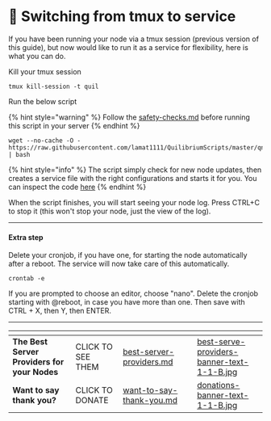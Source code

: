 # 🔄 Switching from tmux to service

If you have been running your node via a tmux session (previous version of this guide), but now would like to run it as a service for flexibility, here is what you can do.

Kill your tmux session

```
tmux kill-session -t quil
```

Run the below script

{% hint style="warning" %}
Follow the  [safety-checks.md](../../safety-checks.md "mention") before running this script in your server
{% endhint %}

```
wget --no-cache -O - https://raw.githubusercontent.com/lamat1111/QuilibriumScripts/master/qnode_service_update.sh | bash
```

{% hint style="info" %}
The script simply check for new node updates, then creates a service file with the right configurations and starts it for you. You can inspect the code [here](https://github.com/lamat1111/QuilibriumScripts/blob/main/qnode\_service\_update.sh)
{% endhint %}

When the script finishes, you will start seeing your node log. Press CTRL+C to stop it (this won't stop your node, just the view of the log).

***

#### Extra step

Delete your cronjob, if you have one, for starting the node automatically after a reboot. The service will now take care of this automatically.

```
crontab -e
```

If you are prompted to choose an editor, choose "nano". Delete the cronjob starting with @reboot, in case you have more than one. Then save with CTRL + X, then Y, then ENTER.

***

<table data-card-size="large" data-column-title-hidden data-view="cards" data-full-width="false"><thead><tr><th></th><th></th><th data-hidden data-card-target data-type="content-ref"></th><th data-hidden></th><th data-hidden data-card-cover data-type="files"></th></tr></thead><tbody><tr><td><strong>The Best Server Providers for your Nodes</strong></td><td>CLICK TO SEE THEM</td><td><a href="../../best-server-providers.md">best-server-providers.md</a></td><td></td><td><a href="../../.gitbook/assets/best-serve-providers-banner-text-1-1-B.jpg">best-serve-providers-banner-text-1-1-B.jpg</a></td></tr><tr><td><strong>Want to say thank you?</strong></td><td>CLICK TO DONATE</td><td><a href="../../want-to-say-thank-you.md">want-to-say-thank-you.md</a></td><td></td><td><a href="../../.gitbook/assets/donations-banner-text-1-1-B.jpg">donations-banner-text-1-1-B.jpg</a></td></tr></tbody></table>
